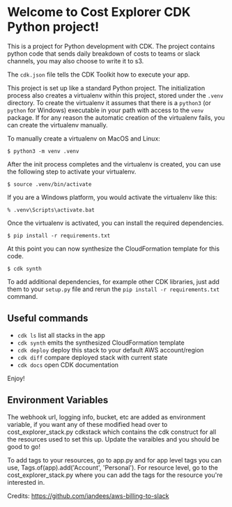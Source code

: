 
# Welcome to Cost Explorer CDK Python project!

This is a project for Python development with CDK.  The project contains python code that sends daily breakdown of costs to teams or slack channels, you may also choose to write it to s3.

The `cdk.json` file tells the CDK Toolkit how to execute your app.

This project is set up like a standard Python project.  The initialization
process also creates a virtualenv within this project, stored under the `.venv`
directory.  To create the virtualenv it assumes that there is a `python3`
(or `python` for Windows) executable in your path with access to the `venv`
package. If for any reason the automatic creation of the virtualenv fails,
you can create the virtualenv manually.

To manually create a virtualenv on MacOS and Linux:

```
$ python3 -m venv .venv
```

After the init process completes and the virtualenv is created, you can use the following
step to activate your virtualenv.

```
$ source .venv/bin/activate
```

If you are a Windows platform, you would activate the virtualenv like this:

```
% .venv\Scripts\activate.bat
```

Once the virtualenv is activated, you can install the required dependencies.

```
$ pip install -r requirements.txt
```

At this point you can now synthesize the CloudFormation template for this code.

```
$ cdk synth
```

To add additional dependencies, for example other CDK libraries, just add
them to your `setup.py` file and rerun the `pip install -r requirements.txt`
command.

## Useful commands

 * `cdk ls`          list all stacks in the app
 * `cdk synth`       emits the synthesized CloudFormation template
 * `cdk deploy`      deploy this stack to your default AWS account/region
 * `cdk diff`        compare deployed stack with current state
 * `cdk docs`        open CDK documentation

Enjoy!

## Environment Variables

The webhook url, logging info, bucket, etc are added as environment variable, if you want any of these modified head over to cost_explorer_stack.py cdkstack which contains the cdk construct for all the resources used to set this up.  Update the varaibles and you should be good to go!

To add tags to your resources, go to app.py and for app level tags you can use, Tags.of(app).add('Account', 'Personal').  For resource level, go to the cost_explorer_stack.py where you can add the tags for the resource you're interested in.

Credits: https://github.com/iandees/aws-billing-to-slack